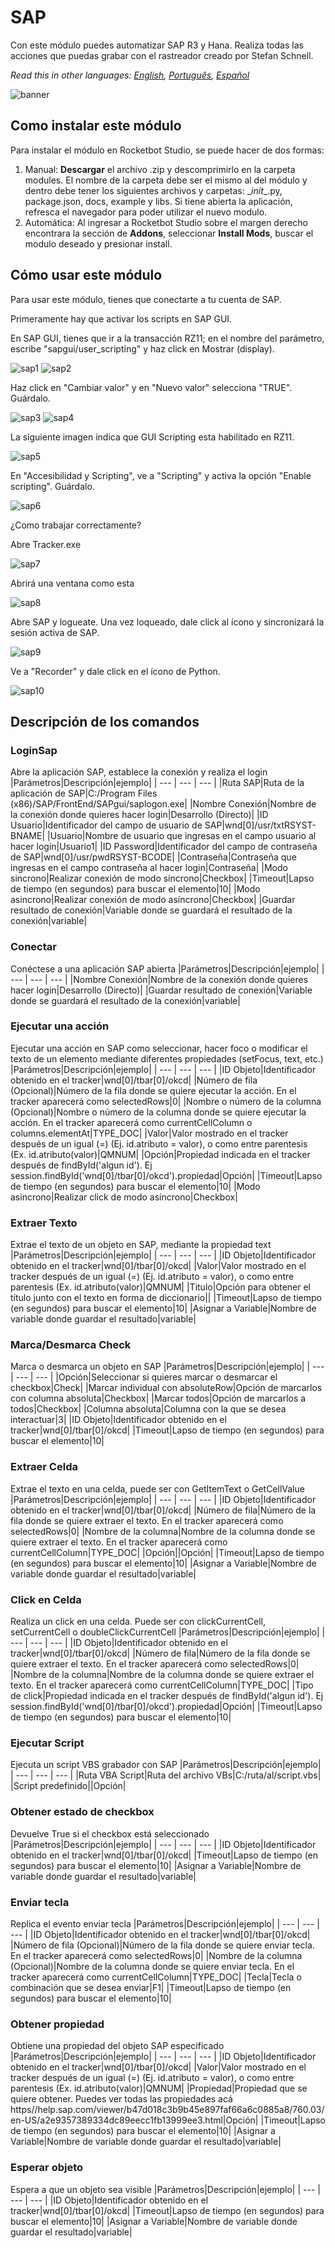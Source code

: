 



# SAP
  
Con este módulo puedes automatizar SAP R3 y Hana. Realiza todas las acciones que puedas grabar con el rastreador creado por Stefan Schnell.  

*Read this in other languages: [English](Manual_SAPObjetos.md), [Português](Manual_SAPObjetos.pr.md), [Español](Manual_SAPObjetos.es.md)*
  
![banner](imgs/Banner_SAPObjetos.png)
## Como instalar este módulo
  
Para instalar el módulo en Rocketbot Studio, se puede hacer de dos formas:
1. Manual: __Descargar__ el archivo .zip y descomprimirlo en la carpeta modules. El nombre de la carpeta debe ser el mismo al del módulo y dentro debe tener los siguientes archivos y carpetas: \__init__.py, package.json, docs, example y libs. Si tiene abierta la aplicación, refresca el navegador para poder utilizar el nuevo modulo.
2. Automática: Al ingresar a Rocketbot Studio sobre el margen derecho encontrara la sección de **Addons**, seleccionar **Install Mods**, buscar el modulo deseado y presionar install.  



## Cómo usar este módulo
Para usar este módulo, tienes que conectarte a tu cuenta de SAP.

Primeramente hay que activar los scripts en SAP GUI.

En SAP GUI, tienes que ir a la transacción RZ11; en el nombre del parámetro, escribe "sapgui/user_scripting" y haz click en Mostrar (display).

![sap1](imgs/sap1.png)
![sap2](imgs/sap2.png)

Haz click en "Cambiar valor" y en "Nuevo valor" selecciona "TRUE". Guárdalo.

![sap3](imgs/sap3.png)
![sap4](imgs/sap4.png)

La siguiente imagen indica que GUI Scripting esta habilitado en RZ11.

![sap5](imgs/sap5.png)

En "Accesibilidad y Scripting", ve a "Scripting" y activa la opción "Enable scripting". Guárdalo.

![sap6](imgs/sap6.png)

¿Como trabajar correctamente?

Abre Tracker.exe

![sap7](imgs/sap7.png)

Abrirá una ventana como esta

![sap8](imgs/sap8.png)

Abre SAP y logueate. Una vez loqueado, dale click al ícono y sincronizará la sesión activa de SAP.

![sap9](imgs/sap9.png)

Ve a "Recorder" y dale click en el ícono de Python.


![sap10](imgs/sap10.png)


## Descripción de los comandos

### LoginSap
  
Abre la aplicación SAP, establece la conexión y realiza el login
|Parámetros|Descripción|ejemplo|
| --- | --- | --- |
|Ruta SAP|Ruta de la aplicación de SAP|C:/Program Files (x86)/SAP/FrontEnd/SAPgui/saplogon.exe|
|Nombre Conexión|Nombre de la conexión donde quieres hacer login|Desarrollo (Directo)|
|ID Usuario|Identificador del campo de usuario de SAP|wnd[0]/usr/txtRSYST-BNAME|
|Usuario|Nombre de usuario que ingresas en el campo usuario al hacer login|Usuario1|
|ID Password|Identificador del campo de contraseña de SAP|wnd[0]/usr/pwdRSYST-BCODE|
|Contraseña|Contraseña que ingresas en el campo contraseña al hacer login|Contraseña|
|Modo sincrono|Realizar conexión de modo síncrono|Checkbox|
|Timeout|Lapso de tiempo (en segundos) para buscar el elemento|10|
|Modo asincrono|Realizar conexión de modo asíncrono|Checkbox|
|Guardar resultado de conexión|Variable donde se guardará el resultado de la conexión|variable|

### Conectar
  
Conéctese a una aplicación SAP abierta
|Parámetros|Descripción|ejemplo|
| --- | --- | --- |
|Nombre Conexión|Nombre de la conexión donde quieres hacer login|Desarrollo (Directo)|
|Guardar resultado de conexión|Variable donde se guardará el resultado de la conexión|variable|

### Ejecutar una acción
  
Ejecutar una acción en SAP como seleccionar, hacer foco o modificar el texto de un elemento mediante diferentes propiedades (setFocus, text, etc.)
|Parámetros|Descripción|ejemplo|
| --- | --- | --- |
|ID Objeto|Identificador obtenido en el tracker|wnd[0]/tbar[0]/okcd|
|Número de fila (Opcional)|Número de la fila donde se quiere ejecutar la acción. En el tracker aparecerá como selectedRows|0|
|Nombre o número de la columna (Opcional)|Nombre o número de la columna donde se quiere ejecutar la acción. En el tracker aparecerá como currentCellColumn o columns.elementAt|TYPE_DOC|
|Valor|Valor mostrado en el tracker después de un igual (=) (Ej. id.atributo = valor), o como entre parentesis (Ex. id.atributo(valor)|QMNUM|
|Opción|Propiedad indicada en el tracker después de findById('algun id'). Ej session.findById('wnd[0]/tbar[0]/okcd').propiedad|Opción|
|Timeout|Lapso de tiempo (en segundos) para buscar el elemento|10|
|Modo asincrono|Realizar click de modo asíncrono|Checkbox|

### Extraer Texto
  
Extrae el texto de un objeto en SAP, mediante la propiedad text
|Parámetros|Descripción|ejemplo|
| --- | --- | --- |
|ID Objeto|Identificador obtenido en el tracker|wnd[0]/tbar[0]/okcd|
|Valor|Valor mostrado en el tracker después de un igual (=) (Ej. id.atributo = valor), o como entre parentesis (Ex. id.atributo(valor)|QMNUM|
|Titulo|Opción para obtener el título junto con el texto en forma de diccionario||
|Timeout|Lapso de tiempo (en segundos) para buscar el elemento|10|
|Asignar a Variable|Nombre de variable donde guardar el resultado|variable|

### Marca/Desmarca Check
  
Marca o desmarca un objeto en SAP
|Parámetros|Descripción|ejemplo|
| --- | --- | --- |
|Opción|Seleccionar si quieres marcar o desmarcar el checkbox|Check|
|Marcar individual con absoluteRow|Opción de marcarlos con columna absoluta|Checkbox|
|Marcar todos|Opción de marcarlos a todos|Checkbox|
|Columna absoluta|Columna con la que se desea interactuar|3|
|ID Objeto|Identificador obtenido en el tracker|wnd[0]/tbar[0]/okcd|
|Timeout|Lapso de tiempo (en segundos) para buscar el elemento|10|

### Extraer Celda
  
Extrae el texto en una celda, puede ser con GetItemText o GetCellValue
|Parámetros|Descripción|ejemplo|
| --- | --- | --- |
|ID Objeto|Identificador obtenido en el tracker|wnd[0]/tbar[0]/okcd|
|Número de fila|Número de la fila donde se quiere extraer el texto. En el tracker aparecerá como selectedRows|0|
|Nombre de la columna|Nombre de la columna donde se quiere extraer el texto. En el tracker aparecerá como currentCellColumn|TYPE_DOC|
|Opción||Opción|
|Timeout|Lapso de tiempo (en segundos) para buscar el elemento|10|
|Asignar a Variable|Nombre de variable donde guardar el resultado|variable|

### Click en Celda
  
Realiza un click en una celda. Puede ser con clickCurrentCell, setCurrentCell o doubleClickCurrentCell
|Parámetros|Descripción|ejemplo|
| --- | --- | --- |
|ID Objeto|Identificador obtenido en el tracker|wnd[0]/tbar[0]/okcd|
|Número de fila|Número de la fila donde se quiere extraer el texto. En el tracker aparecerá como selectedRows|0|
|Nombre de la columna|Nombre de la columna donde se quiere extraer el texto. En el tracker aparecerá como currentCellColumn|TYPE_DOC|
|Tipo de click|Propiedad indicada en el tracker después de findById('algun id'). Ej session.findById('wnd[0]/tbar[0]/okcd').propiedad|Opción|
|Timeout|Lapso de tiempo (en segundos) para buscar el elemento|10|

### Ejecutar Script
  
Ejecuta un script VBS grabador con SAP
|Parámetros|Descripción|ejemplo|
| --- | --- | --- |
|Ruta VBA Script|Ruta del archivo VBs|C:/ruta/al/script.vbs|
|Script predefinido||Opción|

### Obtener estado de checkbox
  
Devuelve True si el checkbox está seleccionado
|Parámetros|Descripción|ejemplo|
| --- | --- | --- |
|ID Objeto|Identificador obtenido en el tracker|wnd[0]/tbar[0]/okcd|
|Timeout|Lapso de tiempo (en segundos) para buscar el elemento|10|
|Asignar a Variable|Nombre de variable donde guardar el resultado|variable|

### Enviar tecla
  
Replica el evento enviar tecla
|Parámetros|Descripción|ejemplo|
| --- | --- | --- |
|ID Objeto|Identificador obtenido en el tracker|wnd[0]/tbar[0]/okcd|
|Número de fila (Opcional)|Número de la fila donde se quiere enviar tecla. En el tracker aparecerá como selectedRows|0|
|Nombre de la columna (Opcional)|Nombre de la columna donde se quiere enviar tecla. En el tracker aparecerá como currentCellColumn|TYPE_DOC|
|Tecla|Tecla o combinación que se desea enviar|F1|
|Timeout|Lapso de tiempo (en segundos) para buscar el elemento|10|

### Obtener propiedad
  
Obtiene una propiedad del objeto SAP especificado
|Parámetros|Descripción|ejemplo|
| --- | --- | --- |
|ID Objeto|Identificador obtenido en el tracker|wnd[0]/tbar[0]/okcd|
|Valor|Valor mostrado en el tracker después de un igual (=) (Ej. id.atributo = valor), o como entre parentesis (Ex. id.atributo(valor)|QMNUM|
|Propiedad|Propiedad que se quiere obtener. Puedes ver todas las propiedades acá https//help.sap.com/viewer/b47d018c3b9b45e897faf66a6c0885a8/760.03/en-US/a2e9357389334dc89eecc1fb13999ee3.html|Opción|
|Timeout|Lapso de tiempo (en segundos) para buscar el elemento|10|
|Asignar a Variable|Nombre de variable donde guardar el resultado|variable|

### Esperar objeto
  
Espera a que un objeto sea visible
|Parámetros|Descripción|ejemplo|
| --- | --- | --- |
|ID Objeto|Identificador obtenido en el tracker|wnd[0]/tbar[0]/okcd|
|Timeout|Lapso de tiempo (en segundos) para buscar el elemento|10|
|Asignar a Variable|Nombre de variable donde guardar el resultado|variable|
